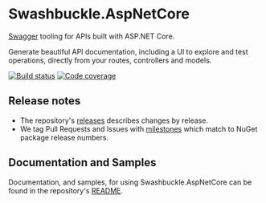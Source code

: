 # Swashbuckle.AspNetCore

[Swagger](https://swagger.io) tooling for APIs built with ASP.NET Core.

Generate beautiful API documentation, including a UI to explore and test operations, directly from your routes, controllers and models.

[![Build status](https://github.com/domaindrivendev/Swashbuckle.AspNetCore/actions/workflows/build.yml/badge.svg?branch=master&event=push)](https://github.com/domaindrivendev/Swashbuckle.AspNetCore/actions?query=workflow%3Abuild+branch%3Amaster+event%3Apush) [![Code coverage](https://codecov.io/gh/domaindrivendev/Swashbuckle.AspNetCore/branch/master/graph/badge.svg)](https://codecov.io/gh/domaindrivendev/Swashbuckle.AspNetCore)

## Release notes

- The repository's [releases](https://github.com/domaindrivendev/Swashbuckle.AspNetCore/releases) describes changes by release.
- We tag Pull Requests and Issues with [milestones](https://github.com/domaindrivendev/Swashbuckle.AspNetCore/milestones) which match to NuGet package release numbers.

## Documentation and Samples

Documentation, and samples, for using Swashbuckle.AspNetCore can be found in the repository's [README](https://github.com/domaindrivendev/Swashbuckle.AspNetCore#readme).
